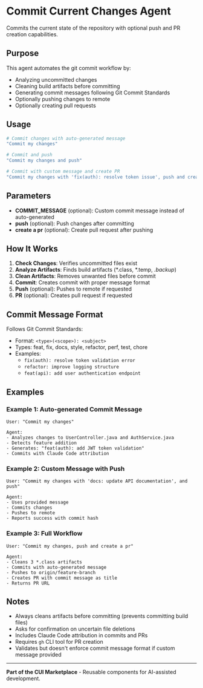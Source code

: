 # Commit Current Changes Agent

Commits the current state of the repository with optional push and PR creation capabilities.

## Purpose

This agent automates the git commit workflow by:
- Analyzing uncommitted changes
- Cleaning build artifacts before committing
- Generating commit messages following Git Commit Standards
- Optionally pushing changes to remote
- Optionally creating pull requests

## Usage

```bash
# Commit changes with auto-generated message
"Commit my changes"

# Commit and push
"Commit my changes and push"

# Commit with custom message and create PR
"Commit my changes with 'fix(auth): resolve token issue', push and create a pr"
```

## Parameters

- **COMMIT_MESSAGE** (optional): Custom commit message instead of auto-generated
- **push** (optional): Push changes after committing
- **create a pr** (optional): Create pull request after pushing

## How It Works

1. **Check Changes**: Verifies uncommitted files exist
2. **Analyze Artifacts**: Finds build artifacts (*.class, *.temp, *.backup*)
3. **Clean Artifacts**: Removes unwanted files before commit
4. **Commit**: Creates commit with proper message format
5. **Push** (optional): Pushes to remote if requested
6. **PR** (optional): Creates pull request if requested

## Commit Message Format

Follows Git Commit Standards:
- Format: `<type>(<scope>): <subject>`
- Types: feat, fix, docs, style, refactor, perf, test, chore
- Examples:
  - `fix(auth): resolve token validation error`
  - `refactor: improve logging structure`
  - `feat(api): add user authentication endpoint`

## Examples

### Example 1: Auto-generated Commit Message

```
User: "Commit my changes"

Agent:
- Analyzes changes to UserController.java and AuthService.java
- Detects feature addition
- Generates: "feat(auth): add JWT token validation"
- Commits with Claude Code attribution
```

### Example 2: Custom Message with Push

```
User: "Commit my changes with 'docs: update API documentation', and push"

Agent:
- Uses provided message
- Commits changes
- Pushes to remote
- Reports success with commit hash
```

### Example 3: Full Workflow

```
User: "Commit my changes, push and create a pr"

Agent:
- Cleans 3 *.class artifacts
- Commits with auto-generated message
- Pushes to origin/feature-branch
- Creates PR with commit message as title
- Returns PR URL
```

## Notes

- Always cleans artifacts before committing (prevents committing build files)
- Asks for confirmation on uncertain file deletions
- Includes Claude Code attribution in commits and PRs
- Requires `gh` CLI tool for PR creation
- Validates but doesn't enforce commit message format if custom message provided

---

**Part of the CUI Marketplace** - Reusable components for AI-assisted development.
